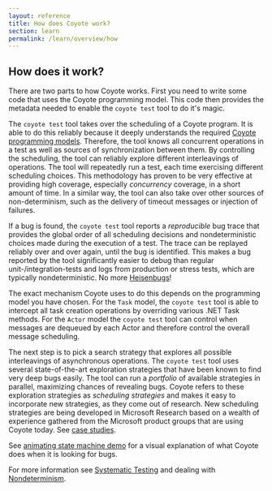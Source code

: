 ```yaml
---
layout: reference
title: How does Coyote work?
section: learn
permalink: /learn/overview/how
---
```


## How does it work?

There are two parts to how Coyote works.  First you need to write some code that uses the Coyote
programming model.  This code then provides the metadata needed to enable the `coyote test` tool to
do it's magic.

The `coyote test` tool takes over the scheduling of a Coyote program. It is able to do this reliably
because it deeply understands the required [Coyote programming
models](/coyote/learn/overview/what-is-coyote). Therefore, the tool knows all concurrent operations
in a test as well as sources of synchronization between them. By controlling the scheduling, the
tool can reliably explore different interleavings of operations. The tool will repeatedly run a
test, each time exercising different scheduling choices. This methodology has proven to be very
effective at providing high coverage, especially _concurrency_ coverage, in a short amount of time.
In a similar way, the tool can also take over other sources of non-determinism, such as the delivery
of timeout messages or injection of failures.

If a bug is found, the `coyote test` tool reports a _reproducible_ bug trace that provides the
global order of all scheduling decisions and nondeterministic choices made during the execution of a
test. The trace can be replayed reliably over and over again, until the bug is identified. This
makes a bug reported by the tool significantly easier to debug than regular unit-/integration-tests
and logs from production or stress tests, which are typically nondeterministic. No more
[Heisenbugs](https://en.wikipedia.org/wiki/Heisenbug)!

The exact mechanism Coyote uses to do this depends on the programming model you have chosen. For the
`Task` model, the `coyote test` tool is able to intercept all task creation operations by
overriding various .NET Task methods.  For the `Actor` model the `coyote test` tool can control when
messages are dequeued by each Actor and therefore control the overall message scheduling.

The next step is to pick a search strategy that explores all possible interleavings of asynchronous
operations. The `coyote test` tool uses several state-of-the-art exploration strategies that have
been known to find very deep bugs easily. The tool can run a _portfolio_ of available strategies in
parallel, maximizing chances of revealing bugs. Coyote refers to these exploration strategies as
_scheduling strategies_ and makes it easy to incorporate new strategies, as they come out of
research. New scheduling strategies are being developed in Microsoft Research based on a wealth of
experience gathered from the Microsoft product groups that are using Coyote today. See [case
studies](/coyote/case-studies/azure-batch-service).

See [animating state machine demo](/coyote/learn/programming-models/actors/state-machine-demo) for a
visual explanation of what Coyote does when it is looking for bugs.

For more information see [Systematic Testing](/coyote/learn/core/systematic-testing) and dealing with
[Nondeterminism](/coyote/learn/core/non-determinism).